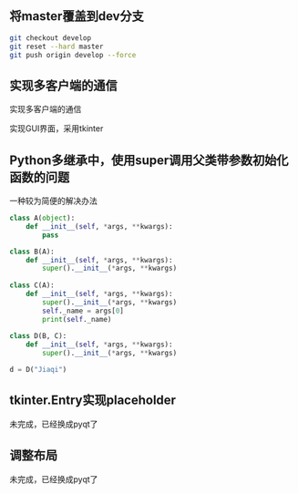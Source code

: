 ## 将master覆盖到dev分支

```bash
git checkout develop
git reset --hard master
git push origin develop --force
```

## 实现多客户端的通信

实现多客户端的通信

实现GUI界面，采用tkinter


## Python多继承中，使用super调用父类带参数初始化函数的问题

一种较为简便的解决办法
```python
class A(object):
    def __init__(self, *args, **kwargs):
        pass

class B(A):
    def __init__(self, *args, **kwargs):
        super().__init__(*args, **kwargs)
    
class C(A):
    def __init__(self, *args, **kwargs):
        super().__init__(*args, **kwargs)
        self._name = args[0]
        print(self._name)
    
class D(B, C):
    def __init__(self, *args, **kwargs):
        super().__init__(*args, **kwargs)

d = D("Jiaqi")

```


## tkinter.Entry实现placeholder

未完成，已经换成pyqt了

## 调整布局

未完成，已经换成pyqt了

